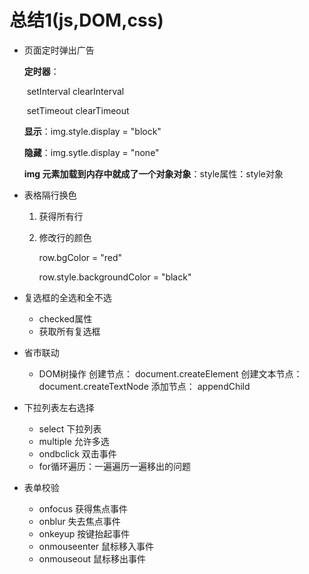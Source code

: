 # 总结1(js,DOM,css)

* 页面定时弹出广告

  **定时器**：

  ​	setInterval     clearInterval

  ​	setTimeout    clearTimeout

  **显示**：img.style.display = "block"

  **隐藏**：img.sytle.display = "none"

  **img 元素加载到内存中就成了一个对象对象**：style属性：style对象   

* 表格隔行换色

  1. 获得所有行

  2. 修改行的颜色

     row.bgColor = "red"

     row.style.backgroundColor = "black"
* 复选框的全选和全不选
  * checked属性
  * 获取所有复选框

* 省市联动
   * DOM树操作
     创建节点：  document.createElement
     创建文本节点：  
     document.createTextNode
     添加节点：
     appendChild
* 下拉列表左右选择
  * select 下拉列表
  * multiple 允许多选
  * ondbclick 双击事件
  * for循环遍历：一遍遍历一遍移出的问题
* 表单校验
  *  onfocus 获得焦点事件
  *  onblur 失去焦点事件
  *  onkeyup 按键抬起事件
  *  onmouseenter 鼠标移入事件
  *  onmouseout 鼠标移出事件
  

  

  